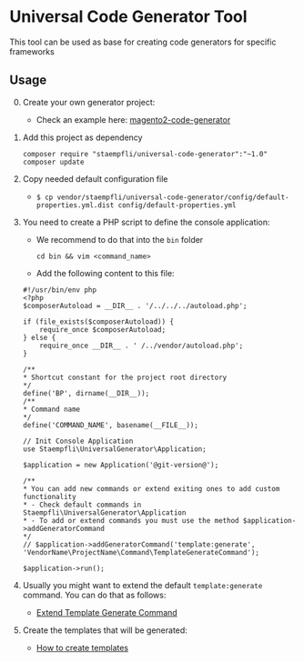 # Universal Code Generator Tool

This tool can be used as base for creating code generators for specific frameworks

## Usage

0. Create your own generator project:

    * Check an example here: [magento2-code-generator](https://github.com/staempfli/magento2-code-generator)

0. Add this project as dependency

    ```
    composer require "staempfli/universal-code-generator":"~1.0"
    composer update
    ``` 

0. Copy needed default configuration file

    * `$ cp vendor/staempfli/universal-code-generator/config/default-properties.yml.dist config/default-properties.yml`
    
0. You need to create a PHP script to define the console application: 

    * We recommend to do that into the `bin` folder
       
        `cd bin && vim <command_name>`

    * Add the following content to this file:
    ```
    #!/usr/bin/env php
    <?php
    $composerAutoload = __DIR__ . '/../../../autoload.php';

    if (file_exists($composerAutoload)) {
        require_once $composerAutoload;
    } else {
        require_once __DIR__ . ' /../vendor/autoload.php';
    }
    
    /**
    * Shortcut constant for the project root directory
    */
    define('BP', dirname(__DIR__));
    /**
    * Command name
    */
    define('COMMAND_NAME', basename(__FILE__));
    
    // Init Console Application
    use Staempfli\UniversalGenerator\Application;
    
    $application = new Application('@git-version@');
    
    /**
    * You can add new commands or extend exiting ones to add custom functionality
    * - Check default commands in Staempfli\UniversalGenerator\Application
    * - To add or extend commands you must use the method $application->addGeneratorCommand
    */
    // $application->addGeneratorCommand('template:generate', 'VendorName\ProjectName\Command\TemplateGenerateCommand');
    
    $application->run();
    ```

0. Usually you might want to extend the default `template:generate` command. You can do that as follows:
 
    *  [Extend Template Generate Command](docs/extend-generate-command.md)
    
0. Create the templates that will be generated:

    *  [How to create templates](docs/createTemplates.md)



